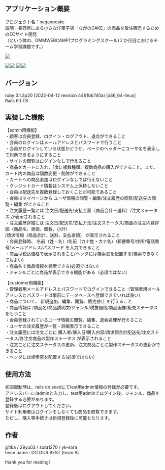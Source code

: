 <!--# README-->
<!--アプリケーション名・簡潔な概要・アプリケーションＵＲＬ-->
<!--動作がわかるような画像やGif動画-->
<!--アプリケーションの詳細な説明-->
<!--使っている言語やフレームワークのバージョン-->
<!--環境構築に必要な手順-->
<!--インフラ・フロント・バックそれぞれの技術選定-->
<!--実装した機能-->
<!--設計書-->
<!--使用方法-->
<!--作者（アカウント）-->

## アプリケーション概要
  プロジェクト名：naganocake  
  説明：長野県にある小さな洋菓子店「ながのCAKE」の商品を受注販売するためのECサイト開発  
  （という体の、DMMWEBCAMP(プログラミングスクール)２か月目におけるチーム学習課題です。）  
  
  
<img src="https://github.com/B-DO-OUR-BEST/naganocake/assets/165782083/cf3bff4f-b97f-4733-a901-e1900bc73ee8">  
  

<img src="https://img.shields.io/badge/-Amazon%20aws-232F3E.svg?logo=amazon-aws&style=plastic"><img src="https://img.shields.io/badge/-Github-181717.svg?logo=github&style=plastic">
<img src="https://img.shields.io/badge/-Ruby-CC342D.svg?logo=ruby&style=plastic"><img src="https://img.shields.io/badge/-Rails-CC0000.svg?logo=rails&style=plastic">

## バージョン
  ruby 3.1.2p20 (2022-04-12 revision 4491bb740a) [x86_64-linux]  
  Rails 6.1.7.8
  
## 実装した機能
  【admin用機能】  
  ・顧客は会員登録、ログイン・ログアウト、退会ができること  
  ・会員のログインはメールアドレスとパスワードで行うこと  
  ・会員がログインしている状態かどうか、ページのヘッダーにユーザ名を表示して判断できるようにすること  
  ・サイトの閲覧はログインなしで行えること  
  ・商品をカートに入れ、1度に複数種類、複数商品の購入ができること。また、カート内の商品は個数変更・削除ができること  
  ・カートへの商品追加はログインなしでは行えないこと  
  ・クレジットカード情報はシステム上保持しないこと  
  ・会員は配送先を複数登録しておくことが可能であること  
  ・会員はマイページから  ユーザ情報の閲覧・編集/注文履歴の閲覧/配送先の閲覧・編集  ができること  
  ・注文履歴一覧には  注文日/配送先/支払金額（商品合計＋送料）/注文ステータス  が表示されること  
  ・注文履歴詳細には  注文日/配送先/支払方法/注文ステータス/商品の注文内容詳細（商品名、単価、個数、小計）  
                      /請求情報（商品合計、送料、支払金額）  が表示されること  
  ・会員登録時、  名前（姓・名）/名前（カナ姓・カナ名）/郵便番号/住所/電話番号/メールアドレス/パスワード  を入力できること  
  ・商品は税込価格で表示されること/ヘッダには検索窓を配置する(検索できなくてもよい)  
  ・商品名で商品情報を検索できる(必須ではない)  
  ・ジャンルごとに商品が表示できる機能がある（必須ではない）  

  【customer用機能】  
  ・管理者用メールアドレスとパスワードでログインできること（管理者用メールアドレスとパスワードは事前にデータベースへ登録できていれば良い）  
  ・商品について、  新規追加、編集、閲覧、販売停止 を行えること  
  ・商品情報は  /商品名/商品説明文/ジャンル/税抜価格/商品画像/販売ステータス  をもつこと  
  ・会員登録されているユーザ情報の閲覧、編集、退会処理が行えること  
  ・ユーザの注文履歴が一覧・詳細表示できること  
  ・注文履歴には注文ごとに  購入者/購入日/購入内容/請求額合計配送先/注文ステータス/各注文商品の製作ステータス  が表示されること  
  ・注文ごとに注文ステータスの更新、注文商品ごとに製作ステータスの更新ができること  
  ・ヘッダには検索窓を配置する(必須ではない）  
  
## 使用方法
  初回起動時は、rails db:seedにてtest用admin情報の登録が必要です。  
  アドレスバーに/adminと入力し、test用adminでログイン後、ジャンル、商品を登録する必要があります。  
  登録後はログアウトしてください。  
  サイト利用者はログインをしなくても商品を閲覧できます。  
  ただし、購入等手続きは新規登録後に可能となります。  
  
## 作者
  g1tka / 29yu03 / sora1270 / yk-sora  
  team name : DO OUR BEST (team B)  
  

thank you for reading!